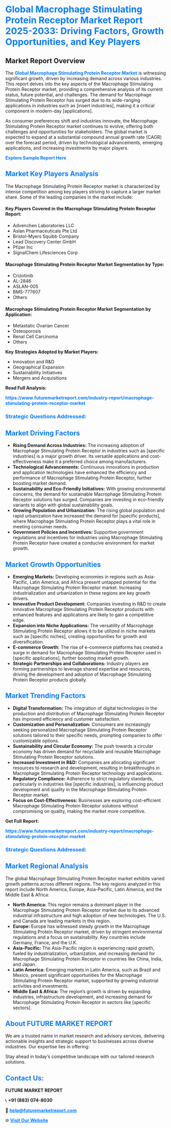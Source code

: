 <h1 style="color: #007BFF;">Global Macrophage Stimulating Protein Receptor Market Report 2025-2033: Driving Factors, Growth Opportunities, and Key Players</h1>

<section id="overview">
<h2>Market Report Overview</h2>
<p>The <a href="https://www.futuremarketreport.com/industry-report/macrophage-stimulating-protein-receptor-market" style="color: #007BFF; text-decoration: none;"><strong>Global Macrophage Stimulating Protein Receptor Market</strong></a> is witnessing significant growth, driven by increasing demand across various industries. This report delves into the key aspects of the Macrophage Stimulating Protein Receptor market, providing a comprehensive analysis of its current status, future potential, and challenges. The demand for Macrophage Stimulating Protein Receptor has surged due to its wide-ranging applications in industries such as [insert industries], making it a critical component in modern-day [applications].</p>
<p>As consumer preferences shift and industries innovate, the Macrophage Stimulating Protein Receptor market continues to evolve, offering both challenges and opportunities for stakeholders. The global market is expected to expand at a substantial compound annual growth rate (CAGR) over the forecast period, driven by technological advancements, emerging applications, and increasing investments by major players.</p>
</section>

<section id="overview">
<p><a href="https://www.futuremarketreport.com/request-sample/reportId=86184" style="color: #007BFF; text-decoration: none;"><strong>Explore Sample Report Here</strong></a></p>
</section>

<section id="key-players">
<h2 style="color: #007BFF;">Market Key Players Analysis</h2>
<p>The Macrophage Stimulating Protein Receptor market is characterized by intense competition among key players striving to capture a larger market share. Some of the leading companies in the market include:</p>
<h4>Key Players Covered in the Macrophage Stimulating Protein Receptor Report:</h4>
<ul><li>Advenchen Laboratories LLC</li><li>Aslan Pharmaceuticals Pte Ltd</li><li>Bristol-Myers Squibb Company</li><li>Lead Discovery Center GmbH</li><li>Pfizer Inc</li><li>SignalChem Lifesciences Corp</li></ul>
<h4>Macrophage Stimulating Protein Receptor Market Segmentation by Type:</h4>
<ul><li>Crizotinib</li><li>AL-2846</li><li>ASLAN-005</li><li>BMS-777607</li><li>Others</li></ul>

<h4>Macrophage Stimulating Protein Receptor Market Segmentation by Application:</h4>
<ul><li>Metastatic Ovarian Cancer</li><li>Osteoporosis</li><li>Renal Cell Carcinoma</li><li>Others</li></ul>
<p><strong>Key Strategies Adopted by Market Players:</strong></p>
<ul>
<li>Innovation and R&D</li>
<li>Geographical Expansion</li>
<li>Sustainability Initiatives</li>
<li>Mergers and Acquisitions</li>
</ul>
</section>

<section>
<p><strong>Read Full Analysis: </strong></p><a href="https://www.futuremarketreport.com/industry-report/macrophage-stimulating-protein-receptor-market" style="color: #007BFF; text-decoration: none;"><strong>https://www.futuremarketreport.com/industry-report/macrophage-stimulating-protein-receptor-market</strong></a>
<h3 style="color: #007BFF;">Strategic Questions Addressed:</h3>
</section>

<section id="driving-factors">
<h2 style="color: #007BFF;">Market Driving Factors</h2>
<ul>
<li><strong>Rising Demand Across Industries:</strong> The increasing adoption of Macrophage Stimulating Protein Receptor in industries such as [specific industries] is a major growth driver. Its versatile applications and cost-effectiveness make it a preferred choice among manufacturers.</li>
<li><strong>Technological Advancements:</strong> Continuous innovations in production and application technologies have enhanced the efficiency and performance of Macrophage Stimulating Protein Receptor, further boosting market demand.</li>
<li><strong>Sustainability and Eco-Friendly Initiatives:</strong> With growing environmental concerns, the demand for sustainable Macrophage Stimulating Protein Receptor solutions has surged. Companies are investing in eco-friendly variants to align with global sustainability goals.</li>
<li><strong>Growing Population and Urbanization:</strong> The rising global population and rapid urbanization have increased the demand for [specific products], where Macrophage Stimulating Protein Receptor plays a vital role in meeting consumer needs.</li>
<li><strong>Government Policies and Incentives:</strong> Supportive government regulations and incentives for industries using Macrophage Stimulating Protein Receptor have created a conducive environment for market growth.</li>
</ul>
</section>

<section id="growth-opportunities">
<h2 style="color: #007BFF;">Market Growth Opportunities</h2>
<ul>
<li><strong>Emerging Markets:</strong> Developing economies in regions such as Asia-Pacific, Latin America, and Africa present untapped potential for the Macrophage Stimulating Protein Receptor market. Increasing industrialization and urbanization in these regions are key growth drivers.</li>
<li><strong>Innovative Product Development:</strong> Companies investing in R&D to create innovative Macrophage Stimulating Protein Receptor products with enhanced features and applications are likely to gain a competitive edge.</li>
<li><strong>Expansion into Niche Applications:</strong> The versatility of Macrophage Stimulating Protein Receptor allows it to be utilized in niche markets such as [specific niches], creating opportunities for growth and diversification.</li>
<li><strong>E-commerce Growth:</strong> The rise of e-commerce platforms has created a surge in demand for Macrophage Stimulating Protein Receptor used in [specific applications], further boosting market growth.</li>
<li><strong>Strategic Partnerships and Collaborations:</strong> Industry players are forming partnerships to leverage shared expertise and resources, driving the development and adoption of Macrophage Stimulating Protein Receptor products globally.</li>
</ul>
</section>

<section id="trending-factors">
<h2 style="color: #007BFF;">Market Trending Factors</h2>
<ul>
<li><strong>Digital Transformation:</strong> The integration of digital technologies in the production and distribution of Macrophage Stimulating Protein Receptor has improved efficiency and customer satisfaction.</li>
<li><strong>Customization and Personalization:</strong> Consumers are increasingly seeking personalized Macrophage Stimulating Protein Receptor solutions tailored to their specific needs, prompting companies to offer customizable options.</li>
<li><strong>Sustainability and Circular Economy:</strong> The push towards a circular economy has driven demand for recyclable and reusable Macrophage Stimulating Protein Receptor solutions.</li>
<li><strong>Increased Investment in R&D:</strong> Companies are allocating significant resources to research and development, resulting in breakthroughs in Macrophage Stimulating Protein Receptor technology and applications.</li>
<li><strong>Regulatory Compliance:</strong> Adherence to strict regulatory standards, particularly in industries like [specific industries], is influencing product development and quality in the Macrophage Stimulating Protein Receptor market.</li>
<li><strong>Focus on Cost-Effectiveness:</strong> Businesses are exploring cost-efficient Macrophage Stimulating Protein Receptor solutions without compromising on quality, making the market more competitive.</li>
</ul>
</section>

<section>
<p><strong>Get Full Report: </strong></p><a href="https://www.futuremarketreport.com/industry-report/macrophage-stimulating-protein-receptor-market" style="color: #007BFF; text-decoration: none;"><strong>https://www.futuremarketreport.com/industry-report/macrophage-stimulating-protein-receptor-market</strong></a>
<h3 style="color: #007BFF;">Strategic Questions Addressed:</h3>
</section>


<section id="regional-analysis">
<h2 style="color: #007BFF;">Market Regional Analysis</h2>
<p>The global Macrophage Stimulating Protein Receptor market exhibits varied growth patterns across different regions. The key regions analyzed in this report include North America, Europe, Asia-Pacific, Latin America, and the Middle East & Africa:</p>
<ul>
<li><strong>North America:</strong> This region remains a dominant player in the Macrophage Stimulating Protein Receptor market due to its advanced industrial infrastructure and high adoption of new technologies. The U.S. and Canada are leading markets in this region.</li>
<li><strong>Europe:</strong> Europe has witnessed steady growth in the Macrophage Stimulating Protein Receptor market, driven by stringent environmental regulations and a focus on sustainability. Key countries include Germany, France, and the U.K.</li>
<li><strong>Asia-Pacific:</strong> The Asia-Pacific region is experiencing rapid growth, fueled by industrialization, urbanization, and increasing demand for Macrophage Stimulating Protein Receptor in countries like China, India, and Japan.</li>
<li><strong>Latin America:</strong> Emerging markets in Latin America, such as Brazil and Mexico, present significant opportunities for the Macrophage Stimulating Protein Receptor market, supported by growing industrial activities and investments.</li>
<li><strong>Middle East & Africa:</strong> The region’s growth is driven by expanding industries, infrastructure development, and increasing demand for Macrophage Stimulating Protein Receptor in sectors like [specific sectors].</li>
</ul>
</section>

<footer>
<h2 style="color: #007BFF;">About FUTURE MARKET REPORT</h2>
<p>We are a trusted name in market research and advisory services, delivering actionable insights and strategic support to businesses across diverse industries. Our expertise lies in offering:</p>

<p>Stay ahead in today’s competitive landscape with our tailored research solutions.</p>

<h2 style="color: #007BFF;">Contact Us:</h2>
<p><strong>FUTURE MARKET REPORT</strong></p>
<p>📞 <strong>+91 (883) 074-8030</strong></p>
<p>📧 <strong><a href="mailto:help@futuremarketreport.com" style="color: #007BFF;">help@futuremarketreport.com</a></strong></p>
<p>🌐 <strong><a href="https://www.futuremarketreport.com/" style="color: #007BFF;">Visit Our Website</a></strong></p>
</footer>